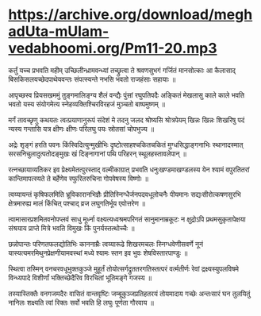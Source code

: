 # https://archive.org/download/meghadUta-mUlam-vedabhoomi.org/Pm11-20.mp3

कर्तुं यच्च प्रभवति महीम् उच्छिलीन्ध्रामवन्ध्यां
तच्छ्रुत्वा ते श्रवणसुभगं गर्जितं मानसोत्काः
आ कैलासाद् बिसकिसलयच्छेदपाथेयवन्तः
संपत्स्यन्ते नभसि भवतो राजहंसाः सहायाः ॥

आपृच्छस्व प्रियसखममुं तुङ्गमालिङ्ग्य शैलं
वन्द्यैः पुंसां रघुपतिपदैः अङ्कितं मेखलासु
काले काले भवति भवतो यस्य संयोगमेत्य
स्नेहव्यक्तिश्चिरविरहजं मुञ्चतो बाष्पमुष्णम् ॥

मर्गं तावच्छृणु कथयतः त्वत्प्रयाणानुरूपं
संदेशं मे तदनु जलद श्रोष्यसि श्रोत्रपेयम्
खिन्नः खिन्नः शिखरिषु पदं न्यस्य गन्तासि यत्र
क्षीणः क्षीणः परिलघु पयः स्रोतसां चोपभुज्य ॥

अद्रेः शृङ्गं हरति पवनः किंस्विदित्युन्मुखीभिः
दृष्टोत्साहश्चकितचकितं मुग्धसिद्धाङ्गनाभिः
स्थानादस्मात् सरसनिचुलादुत्पतोदङ्मुखः खं
दिङ्नागानां पथि परिहरन् स्थूलहस्तावलेपान् ॥

रत्नच्छायाव्यतिकर इव प्रेक्ष्यमेतत्पुरस्ताद्
वल्मीकाग्रात् प्रभवति धनुःखण्डमाखण्डलस्य
येन श्यामं वपुरतितरां कान्तिमापत्स्यते ते
बर्हेणेव स्फुरितरुचिना गोपवेषस्य विष्णोः ॥

त्वय्यायन्तं कृषिफलमिति भ्रूविकारानभिज्ञैः
प्रीतिस्निग्धैर्जनपदवधूलोचनैः पीयमानः
सद्यःसीरोत्कषणसुरभि क्षेत्रमारुह्य मालं
किंचित् पश्चाद् व्रज लघुगतिर्भूय एवोत्तरेण ॥

त्वामासारप्रशमितवनोपप्लवं साधु मूर्ध्ना
वक्ष्यत्यध्वश्रमपरिगतं सानुमानाम्रकूटः
न क्षुद्रोऽपि प्रथमसुकृतापेक्षया संश्रयाय
प्राप्ते मित्रे भवति विमुखः किं पुनर्यस्तत्थोच्चैः ॥

छन्नोपान्तः परिणतफलद्योतिभिः काननाम्रैः
त्वय्यारूढे शिखरमचलः स्निग्धवेणीसवर्णे
नूनं यास्यत्यमरमिथुनप्रेक्षणीयामवस्थां
मध्ये श्यामः स्तन इव भुवः शेषविस्तारपाण्डुः ॥

स्थित्वा तस्मिन् वनचरवधूभुक्तकुञ्जे मुहूर्तं
तोयोत्सर्गद्रुततरगतिस्तत्परं वर्त्मतीर्णः
रेवां द्रक्ष्यस्युपलविषमे विन्ध्यपादे विशीर्णां
भक्तिच्छेदैरिव विरचितां भूतिमङ्गे गजस्य ॥

तस्यास्तिक्तैः वनगजमदैरः वासितं वान्तवृष्टिः
जम्बूकुञ्जप्रतिहतरयं तोयमादाय गच्छेः
अन्तःसारं घन तुलयितुं नानिलः शक्ष्यति त्वां
रिक्तः सर्वो भवति हि लघुः पूर्णता गौरवाय ॥

